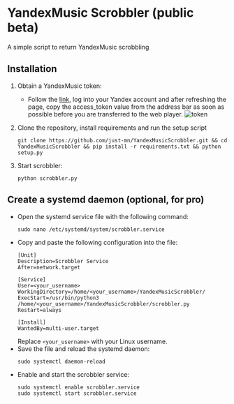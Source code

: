 # YandexMusic Scrobbler (public beta)

A simple script to return YandexMusic scrobbling

## Installation
1. Obtain a YandexMusic token:
   - Follow the [link](https://oauth.yandex.ru/authorize?response_type=token&client_id=23cabbbdc6cd418abb4b39c32c41195d), log into your Yandex account and after refreshing the page, copy the access_token value from the address bar as soon as possible before you are transferred to the web player.
   ![token](ща)

2. Clone the repository, install requirements and run the setup script
   ```
   git clone https://github.com/just-mn/YandexMusicScrobbler.git && cd YandexMusicScrobbler && pip install -r requirements.txt && python setup.py
   ```

3. Start scrobbler:
   ```
   python scrobbler.py
   ```
## Create a systemd daemon (optional, for pro)
   - Open the systemd service file with the following command:
     ```
     sudo nano /etc/systemd/system/scrobbler.service
     ```
   - Copy and paste the following configuration into the file:
     ```
     [Unit]
     Description=Scrobbler Service
     After=network.target

     [Service]
     User=<your_username>
     WorkingDirectory=/home/<your_username>/YandexMusicScrobbler/
     ExecStart=/usr/bin/python3 /home/<your_username>/YandexMusicScrobbler/scrobbler.py
     Restart=always

     [Install]
     WantedBy=multi-user.target
     ```
     Replace `<your_username>` with your Linux username.
   - Save the file and reload the systemd daemon:
     ```
     sudo systemctl daemon-reload
     ```
   - Enable and start the scrobbler service:
     ```
     sudo systemctl enable scrobbler.service
     sudo systemctl start scrobbler.service
     ```